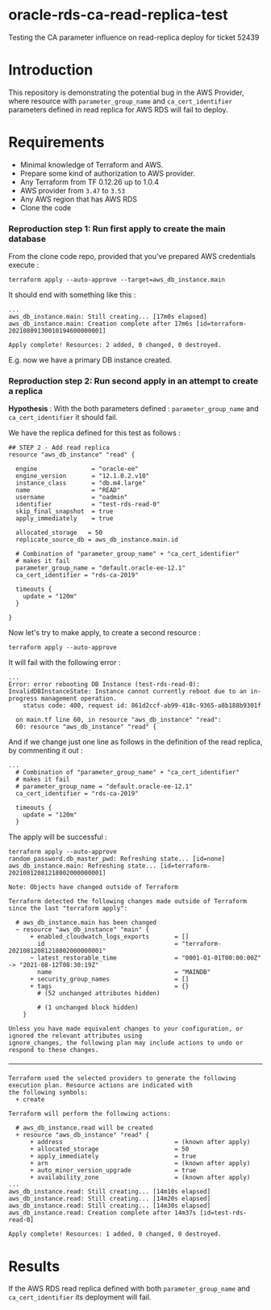 # oracle-rds-ca-read-replica-test
Testing the CA parameter influence on read-replica deploy for ticket 52439

# Introduction

This repository is demonstrating the potential bug in the AWS Provider, where resource with `parameter_group_name`  and `ca_cert_identifier` parameters defined in read replica for AWS RDS will fail to deploy.

# Requirements

- Minimal knowledge of Terraform and AWS. 
- Prepare some kind of authorization to AWS provider. 
- Any Terraform from TF 0.12.26 up to 1.0.4
- AWS provider from `3.47` to `3.53`
- Any AWS region that has AWS RDS 
- Clone the code

### Reproduction step 1: Run first apply to create the main database

From the clone code repo, provided that you've prepared AWS credentials execute : 

```
terraform apply --auto-approve --target=aws_db_instance.main
```

It should end with something like this : 

```
...
aws_db_instance.main: Still creating... [17m0s elapsed]
aws_db_instance.main: Creation complete after 17m6s [id=terraform-20210809130010194600000001]

Apply complete! Resources: 2 added, 0 changed, 0 destroyed.
```

E.g. now we have a primary DB instance created. 


### Reproduction step 2: Run second apply in an attempt to create a replica

**Hypothesis** : With the both parameters defined : `parameter_group_name`  and `ca_cert_identifier` it should fail.

We have the replica defined for this test as follows : 

```
## STEP 2 - Add read replica
resource "aws_db_instance" "read" {

  engine               = "oracle-ee"
  engine_version       = "12.1.0.2.v10"
  instance_class       = "db.m4.large"
  name                 = "READ"
  username             = "oadmin"
  identifier           = "test-rds-read-0"
  skip_final_snapshot  = true
  apply_immediately    = true

  allocated_storage   = 50
  replicate_source_db = aws_db_instance.main.id

  # Combination of "parameter_group_name" + "ca_cert_identifier" 
  # makes it fail 
  parameter_group_name = "default.oracle-ee-12.1"
  ca_cert_identifier = "rds-ca-2019"

  timeouts {
    update = "120m"
  }

}
```

Now let's try to make apply, to create a second resource :


```
terraform apply --auto-approve
```

It will fail with the following error : 

```
...
Error: error rebooting DB Instance (test-rds-read-0): InvalidDBInstanceState: Instance cannot currently reboot due to an in-progress management operation.
    status code: 400, request id: 861d2ccf-ab99-418c-9365-a8b188b9301f

  on main.tf line 60, in resource "aws_db_instance" "read":
  60: resource "aws_db_instance" "read" {
```

And if we change just one line as follows in the definition of the read replica, by commenting it out : 

```
...
  # Combination of "parameter_group_name" + "ca_cert_identifier" 
  # makes it fail 
  # parameter_group_name = "default.oracle-ee-12.1"
  ca_cert_identifier = "rds-ca-2019"

  timeouts {
    update = "120m"
  }
```


The apply will be successful : 

```
terraform apply --auto-approve
random_password.db_master_pwd: Refreshing state... [id=none]
aws_db_instance.main: Refreshing state... [id=terraform-20210812081218002000000001]

Note: Objects have changed outside of Terraform

Terraform detected the following changes made outside of Terraform since the last "terraform apply":

  # aws_db_instance.main has been changed
  ~ resource "aws_db_instance" "main" {
      + enabled_cloudwatch_logs_exports       = []
        id                                    = "terraform-20210812081218002000000001"
      ~ latest_restorable_time                = "0001-01-01T00:00:00Z" -> "2021-08-12T08:30:19Z"
        name                                  = "MAINDB"
      + security_group_names                  = []
      + tags                                  = {}
        # (52 unchanged attributes hidden)

        # (1 unchanged block hidden)
    }

Unless you have made equivalent changes to your configuration, or ignored the relevant attributes using
ignore_changes, the following plan may include actions to undo or respond to these changes.

─────────────────────────────────────────────────────────────────────────────────────────────────────────────────────

Terraform used the selected providers to generate the following execution plan. Resource actions are indicated with
the following symbols:
  + create

Terraform will perform the following actions:

  # aws_db_instance.read will be created
  + resource "aws_db_instance" "read" {
      + address                               = (known after apply)
      + allocated_storage                     = 50
      + apply_immediately                     = true
      + arn                                   = (known after apply)
      + auto_minor_version_upgrade            = true
      + availability_zone                     = (known after apply)
...
aws_db_instance.read: Still creating... [14m10s elapsed]
aws_db_instance.read: Still creating... [14m20s elapsed]
aws_db_instance.read: Still creating... [14m30s elapsed]
aws_db_instance.read: Creation complete after 14m37s [id=test-rds-read-0]

Apply complete! Resources: 1 added, 0 changed, 0 destroyed.
```


# Results

If the AWS RDS read replica defined with both `parameter_group_name` and `ca_cert_identifier` its deployment will fail. 


